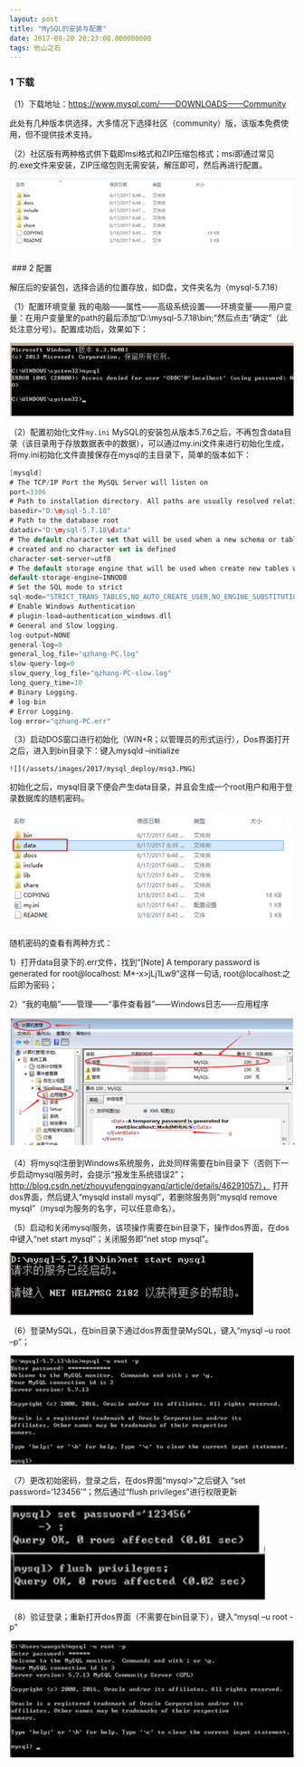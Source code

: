 ```yaml
---
layout: post
title: "MySQL的安装与配置"
date: 2017-09-20 20:23:00.000000000
tags: 他山之石
---
```

### 1 下载

（1）下载地址：https://www.mysql.com/——DOWNLOADS——Community

 此处有几种版本供选择，大多情况下选择社区（community）版，该版本免费使用，但不提供技术支持。

（2）社区版有两种格式供下载即msi格式和ZIP压缩包格式；msi即通过常见的.exe文件来安装，ZIP压缩包则无需安装，解压即可，然后再进行配置。

![](/assets/images/2017/mysql_deploy/msq1.PNG)
  
  ### 2 配置
  
  解压后的安装包，选择合适的位置存放，如D盘，文件夹名为（mysql-5.7.18）
  
（1）配置环境变量
我的电脑——属性——高级系统设置——环境变量——用户变量：在用户变量里的path的最后添加“D:\mysql-5.7.18\bin;”然后点击“确定”（此处注意分号）。配置成功后，效果如下：
	
![](/assets/images/2017/mysql_deploy/msq2.PNG)

（2）配置初始化文件`my.ini`
MySQL的安装包从版本5.7.6之后，不再包含data目录（该目录用于存放数据表中的数据），可以通过my.ini文件来进行初始化生成，将my.ini初始化文件直接保存在mysql的主目录下，简单的版本如下：
      
```swift
[mysqld]
# The TCP/IP Port the MySQL Server will listen on
port=3306
# Path to installation directory. All paths are usually resolved relative to this.
basedir="D:\mysql-5.7.18"
# Path to the database root
datadir="D:\mysql-5.7.18\data"
# The default character set that will be used when a new schema or table is
# created and no character set is defined
character-set-server=utf8
# The default storage engine that will be used when create new tables when
default-storage-engine=INNODB
# Set the SQL mode to strict
sql-mode="STRICT_TRANS_TABLES,NO_AUTO_CREATE_USER,NO_ENGINE_SUBSTITUTION"
# Enable Windows Authentication
# plugin-load=authentication_windows.dll
# General and Slow logging.
log-output=NONE
general-log=0
general_log_file="qzhang-PC.log"
slow-query-log=0
slow_query_log_file="qzhang-PC-slow.log"
long_query_time=10
# Binary Logging.
# log-bin
# Error Logging.
log-error="qzhang-PC.err"
```

（3）启动DOS窗口进行初始化（WIN+R；以管理员的形式运行），Dos界面打开之后，进入到bin目录下：键入mysqld –initialize

	![](/assets/images/2017/mysql_deploy/msq3.PNG)

初始化之后，mysql目录下便会产生data目录，并且会生成一个root用户和用于登录数据库的随机密码。

![](/assets/images/2017/mysql_deploy/msq4.PNG)

随机密码的查看有两种方式：

1）打开data目录下的.err文件，找到“[Note] A temporary password is generated for root@localhost: M*-x>jLj1Lw9”这样一句话, root@localhost:之后即为密码；

2）“我的电脑”——管理——“事件查看器”——Windows日志——应用程序

![](/assets/images/2017/mysql_deploy/msq5.PNG)

（4）将mysql注册到Windows系统服务，此处同样需要在bin目录下（否则下一步启动mysql服务时，会提示“报发生系统错误2”；
http://blog.csdn.net/zhouyufengqingyang/article/details/46291057）， 打开dos界面，然后键入“mysqld install mysql”，若删除服务则“mysqld remove mysql”（mysql为服务的名字，可以任意命名）。

（5）启动和关闭mysql服务，该项操作需要在bin目录下，操作dos界面，在dos中键入“net start mysql”；关闭服务即“net stop mysql”。

![](/assets/images/2017/mysql_deploy/msq6.PNG)
 
（6）登录MySQL，在bin目录下通过dos界面登录MySQL，键入“mysql –u root –p”；

![](/assets/images/2017/mysql_deploy/msq7.PNG)

（7）更改初始密码，登录之后，在dos界面“mysql>”之后键入 “set password=‘123456’”；然后通过“flush privileges”进行权限更新

![](/assets/images/2017/mysql_deploy/msq8.PNG)

（8）验证登录；重新打开dos界面（不需要在bin目录下），键入“mysql –u root -p”

![](/assets/images/2017/mysql_deploy/msq9.PNG)







 

